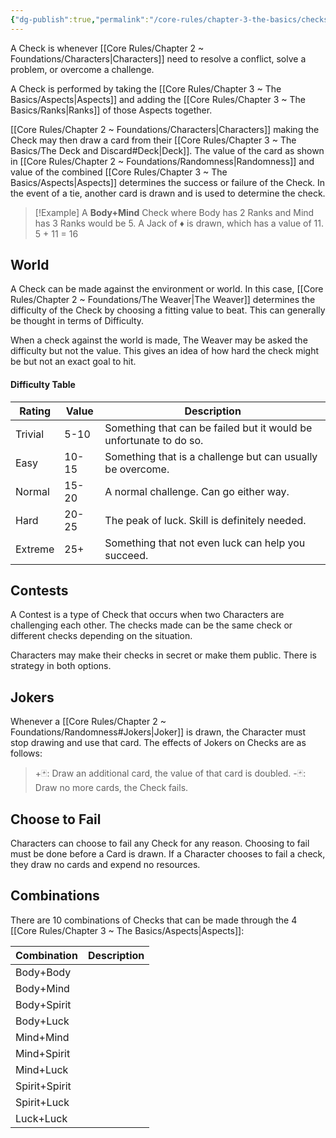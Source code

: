 ```yaml
---
{"dg-publish":true,"permalink":"/core-rules/chapter-3-the-basics/checks/"}
---
```


A Check is whenever [[Core Rules/Chapter 2 ~ Foundations/Characters\|Characters]] need to resolve a conflict, solve a problem, or overcome a challenge.

A Check is performed by taking the [[Core Rules/Chapter 3 ~ The Basics/Aspects\|Aspects]] and adding the [[Core Rules/Chapter 3 ~ The Basics/Ranks\|Ranks]] of those Aspects together.

[[Core Rules/Chapter 2 ~ Foundations/Characters\|Characters]] making the Check may then draw a card from their [[Core Rules/Chapter 3 ~ The Basics/The Deck and Discard#Deck\|Deck]]. The value of the card as shown in [[Core Rules/Chapter 2 ~ Foundations/Randomness\|Randomness]] and value of the combined [[Core Rules/Chapter 3 ~ The Basics/Aspects\|Aspects]] determines the success or failure of the Check. In the event of a tie, another card is drawn and is used to determine the check.

>[!Example]
A **Body+Mind** Check where Body has 2 Ranks and Mind has 3 Ranks would be 5.
>A Jack of ♦ is drawn, which has a value of 11.
>5 + 11 = 16
## World
A Check can be made against the environment or world. In this case, [[Core Rules/Chapter 2 ~ Foundations/The Weaver\|The Weaver]] determines the difficulty of the Check by choosing a fitting value to beat. This can generally be thought in terms of Difficulty.

When a check against the world is made, The Weaver may be asked the difficulty but not the value. This gives an idea of how hard the check might be but not an exact goal to hit.
#### Difficulty Table

| Rating  | Value | Description                                                        |
| ------- | ----- | ------------------------------------------------------------------ |
| Trivial | 5-10  | Something that can be failed but it would be unfortunate to do so. |
| Easy    | 10-15 | Something that is a challenge but can usually be overcome.         |
| Normal  | 15-20 | A normal challenge. Can go either way.                             |
| Hard    | 20-25 | The peak of luck. Skill is definitely needed.                      |
| Extreme | 25+   | Something that not even luck can help you succeed.                 |
## Contests
A Contest is a type of Check that occurs when two Characters are challenging each other. The checks made can be the same check or different checks depending on the situation.

Characters may make their checks in secret or make them public. There is strategy in both options.
## Jokers
Whenever a [[Core Rules/Chapter 2 ~ Foundations/Randomness#Jokers\|Joker]] is drawn, the Character must stop drawing and use that card. The effects of Jokers on Checks are as follows:
>+🃏: Draw an additional card, the value of that card is doubled.
>-🃏: Draw no more cards, the Check fails.

## Choose to Fail
Characters can choose to fail any Check for any reason. Choosing to fail must be done before a Card is drawn. If a Character chooses to fail a check, they draw no cards and expend no resources.

## Combinations
There are 10 combinations of Checks that can be made through the 4 [[Core Rules/Chapter 3 ~ The Basics/Aspects\|Aspects]]:

| Combination   | Description |
| ------------- | ----------- |
| Body+Body     |             |
| Body+Mind     |             |
| Body+Spirit   |             |
| Body+Luck     |             |
| Mind+Mind     |             |
| Mind+Spirit   |             |
| Mind+Luck     |             |
| Spirit+Spirit |             |
| Spirit+Luck   |             |
| Luck+Luck     |             |
